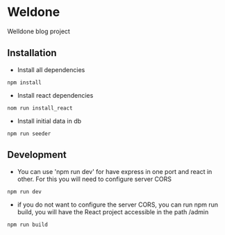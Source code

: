 # Weldone

Welldone blog project

## Installation

- Install all dependencies

```
npm install
```

- Install react dependencies
```
nom run install_react
```

- Install initial data in db

```
npm run seeder
```

## Development

- You can use 'npm run dev' for have express in one port and react in other. For this you will need to configure server CORS
```
npm run dev
```

- if you do not want to configure the server CORS, you can run npm run build, you will have the React project accessible in the path /admin
```
npm run build
```
